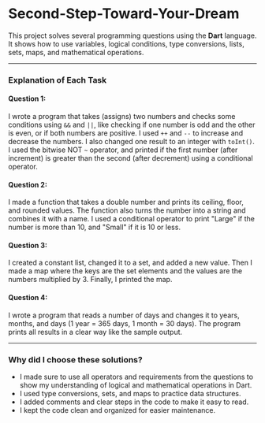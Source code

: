 # Second-Step-Toward-Your-Dream

This project solves several programming questions using the **Dart** language. It shows how to use variables, logical conditions, type conversions, lists, sets, maps, and mathematical operations.

---

### Explanation of Each Task

#### **Question 1:**

I wrote a program that takes (assigns) two numbers and checks some conditions using `&&` and `||`, like checking if one number is odd and the other is even, or if both numbers are positive. I used `++` and `--` to increase and decrease the numbers. I also changed one result to an integer with `toInt()`. I used the bitwise NOT `~` operator, and printed if the first number (after increment) is greater than the second (after decrement) using a conditional operator.

#### **Question 2:**

I made a function that takes a double number and prints its ceiling, floor, and rounded values. The function also turns the number into a string and combines it with a name. I used a conditional operator to print "Large" if the number is more than 10, and "Small" if it is 10 or less.

#### **Question 3:**

I created a constant list, changed it to a set, and added a new value. Then I made a map where the keys are the set elements and the values are the numbers multiplied by 3. Finally, I printed the map.

#### **Question 4:**

I wrote a program that reads a number of days and changes it to years, months, and days (1 year = 365 days, 1 month = 30 days). The program prints all results in a clear way like the sample output.

---

### Why did I choose these solutions?

* I made sure to use all operators and requirements from the questions to show my understanding of logical and mathematical operations in Dart.
* I used type conversions, sets, and maps to practice data structures.
* I added comments and clear steps in the code to make it easy to read.
* I kept the code clean and organized for easier maintenance.


